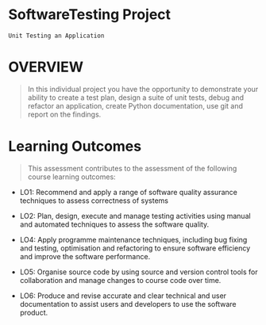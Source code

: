 # SoftwareTesting Project
    Unit Testing an Application

# OVERVIEW
>In this individual project you have the opportunity to demonstrate your ability to create a test
plan, design a suite of unit tests, debug and refactor an application, create Python
documentation, use git and report on the findings.

# Learning Outcomes
>This assessment contributes to the assessment of the following course learning outcomes:

- LO1: Recommend and apply a range of software quality assurance techniques to assess
correctness of systems

- LO2: Plan, design, execute and manage testing activities using manual and automated
techniques to assess the software quality.

- LO4: Apply programme maintenance techniques, including bug fixing and testing,
optimisation and refactoring to ensure software efficiency and improve the software
performance.

- LO5: Organise source code by using source and version control tools for collaboration and
manage changes to course code over time.

- LO6: Produce and revise accurate and clear technical and user documentation to assist users
and developers to use the software product.

